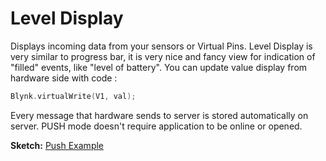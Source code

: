 # Level Display

Displays incoming data from your sensors or Virtual Pins. Level Display is very similar to progress bar, it is very nice and fancy view for indication of "filled" events, like "level of battery". You can update value display from hardware side with code :

```cpp
Blynk.virtualWrite(V1, val);
```

Every message that hardware sends to server is stored automatically on server. PUSH mode doesn't require application to be online or opened.

**Sketch:** [Push Example](https://github.com/blynkkk/blynk-library/blob/master/examples/GettingStarted/PushData/PushData.ino)

